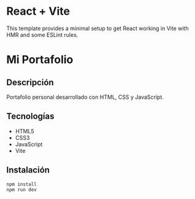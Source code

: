 # React + Vite

This template provides a minimal setup to get React working in Vite with HMR and some ESLint rules.

# Mi Portafolio

## Descripción
Portafolio personal desarrollado con HTML, CSS y JavaScript.

## Tecnologías
- HTML5
- CSS3
- JavaScript
- Vite

## Instalación
```bash
npm install
npm run dev